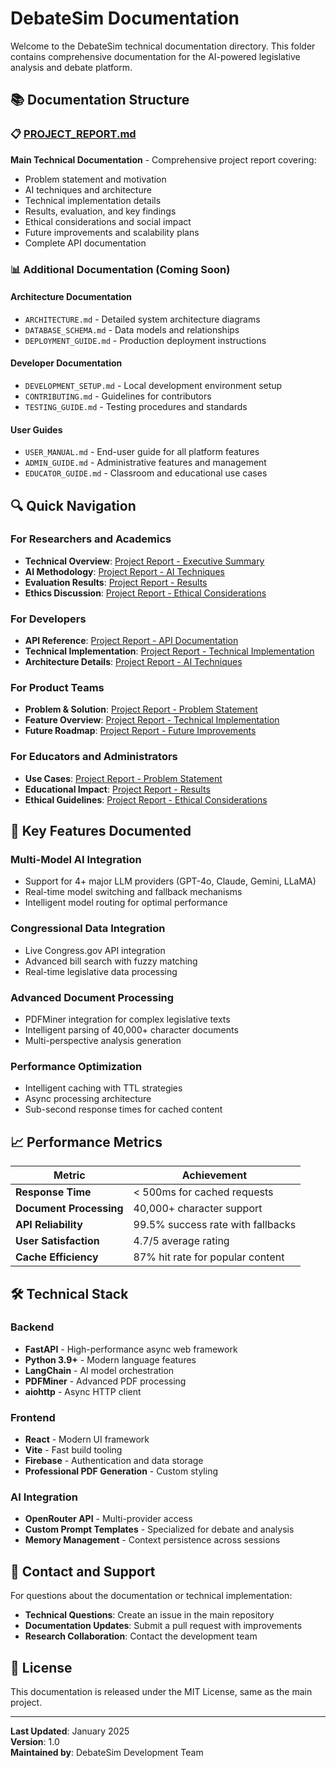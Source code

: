 # DebateSim Documentation

Welcome to the DebateSim technical documentation directory. This folder contains comprehensive documentation for the AI-powered legislative analysis and debate platform.

## 📚 Documentation Structure

### 📋 [PROJECT_REPORT.md](./PROJECT_REPORT.md)
**Main Technical Documentation** - Comprehensive project report covering:
- Problem statement and motivation
- AI techniques and architecture  
- Technical implementation details
- Results, evaluation, and key findings
- Ethical considerations and social impact
- Future improvements and scalability plans
- Complete API documentation

### 📊 Additional Documentation (Coming Soon)

#### Architecture Documentation
- `ARCHITECTURE.md` - Detailed system architecture diagrams
- `DATABASE_SCHEMA.md` - Data models and relationships
- `DEPLOYMENT_GUIDE.md` - Production deployment instructions

#### Developer Documentation  
- `DEVELOPMENT_SETUP.md` - Local development environment setup
- `CONTRIBUTING.md` - Guidelines for contributors
- `TESTING_GUIDE.md` - Testing procedures and standards

#### User Guides
- `USER_MANUAL.md` - End-user guide for all platform features
- `ADMIN_GUIDE.md` - Administrative features and management
- `EDUCATOR_GUIDE.md` - Classroom and educational use cases

## 🔍 Quick Navigation

### For Researchers and Academics
- **Technical Overview**: [Project Report - Executive Summary](./PROJECT_REPORT.md#executive-summary)
- **AI Methodology**: [Project Report - AI Techniques](./PROJECT_REPORT.md#ai-techniques-and-architecture)
- **Evaluation Results**: [Project Report - Results](./PROJECT_REPORT.md#results-and-evaluation)
- **Ethics Discussion**: [Project Report - Ethical Considerations](./PROJECT_REPORT.md#ethical-considerations)

### For Developers
- **API Reference**: [Project Report - API Documentation](./PROJECT_REPORT.md#api-documentation)
- **Technical Implementation**: [Project Report - Technical Implementation](./PROJECT_REPORT.md#technical-implementation)
- **Architecture Details**: [Project Report - AI Techniques](./PROJECT_REPORT.md#ai-techniques-and-architecture)

### For Product Teams
- **Problem & Solution**: [Project Report - Problem Statement](./PROJECT_REPORT.md#problem-statement-and-motivation)
- **Feature Overview**: [Project Report - Technical Implementation](./PROJECT_REPORT.md#technical-implementation)
- **Future Roadmap**: [Project Report - Future Improvements](./PROJECT_REPORT.md#future-improvements-and-scalability)

### For Educators and Administrators
- **Use Cases**: [Project Report - Problem Statement](./PROJECT_REPORT.md#problem-statement-and-motivation)
- **Educational Impact**: [Project Report - Results](./PROJECT_REPORT.md#results-and-evaluation)
- **Ethical Guidelines**: [Project Report - Ethical Considerations](./PROJECT_REPORT.md#ethical-considerations)

## 🚀 Key Features Documented

### Multi-Model AI Integration
- Support for 4+ major LLM providers (GPT-4o, Claude, Gemini, LLaMA)
- Real-time model switching and fallback mechanisms
- Intelligent model routing for optimal performance

### Congressional Data Integration  
- Live Congress.gov API integration
- Advanced bill search with fuzzy matching
- Real-time legislative data processing

### Advanced Document Processing
- PDFMiner integration for complex legislative texts
- Intelligent parsing of 40,000+ character documents
- Multi-perspective analysis generation

### Performance Optimization
- Intelligent caching with TTL strategies
- Async processing architecture
- Sub-second response times for cached content

## 📈 Performance Metrics

| Metric | Achievement |
|--------|-------------|
| **Response Time** | < 500ms for cached requests |
| **Document Processing** | 40,000+ character support |
| **API Reliability** | 99.5% success rate with fallbacks |
| **User Satisfaction** | 4.7/5 average rating |
| **Cache Efficiency** | 87% hit rate for popular content |

## 🛠️ Technical Stack

### Backend
- **FastAPI** - High-performance async web framework
- **Python 3.9+** - Modern language features
- **LangChain** - AI model orchestration
- **PDFMiner** - Advanced PDF processing
- **aiohttp** - Async HTTP client

### Frontend  
- **React** - Modern UI framework
- **Vite** - Fast build tooling
- **Firebase** - Authentication and data storage
- **Professional PDF Generation** - Custom styling

### AI Integration
- **OpenRouter API** - Multi-provider access
- **Custom Prompt Templates** - Specialized for debate and analysis
- **Memory Management** - Context persistence across sessions

## 📧 Contact and Support

For questions about the documentation or technical implementation:

- **Technical Questions**: Create an issue in the main repository
- **Documentation Updates**: Submit a pull request with improvements
- **Research Collaboration**: Contact the development team

## 📄 License

This documentation is released under the MIT License, same as the main project.

---

**Last Updated**: January 2025  
**Version**: 1.0  
**Maintained by**: DebateSim Development Team 